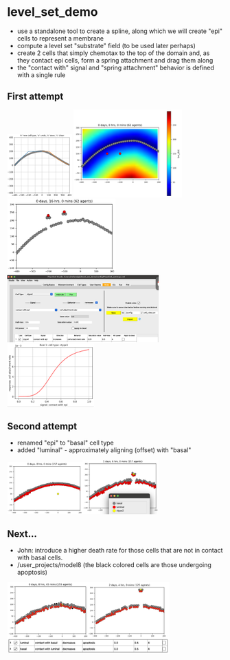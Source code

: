 # level_set_demo

* use a standalone tool to create a spline, along which we will create "epi" cells to represent a membrane
* compute a level set "substrate" field (to be used later perhaps)
* create 2 cells that simply chemotax to the top of the domain and, as they contact epi cells, form a spring attachment and drag them along
* the "contact with" signal and "spring attachment" behavior is defined with a single rule

## First attempt

<img src=.\images\spline_tool.png width="30%">

<img src=.\images\bm_dist.png width="50%">

<img src=.\images\punch_thru_2cells.png width="50%">

<img src=.\images\rule1_studio.png width="70%">
<img src=.\images\rule1_plot.png width="40%">

## Second attempt
* renamed "epi" to "basal" cell type
* added "luminal" - approximately aligning (offset) with "basal"

<img src=.\images\basal_luminal_v0_t0.png width="35%"><img src=.\images\basal_luminal_v0.png width="35%">

## Next...
* John: introduce a higher death rate for those cells that are not in contact with basal cells.
* /user_projects/model8 (the black colored cells are those undergoing apoptosis)

<img src=.\images\apoptose_unless_contact.png width="75%">

